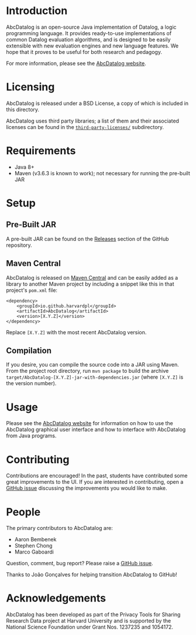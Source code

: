 # Introduction

AbcDatalog is an open-source Java implementation of Datalog, a logic
programming language. It provides ready-to-use implementations of common
Datalog evaluation algorithms, and is designed to be easily extensible with new
evaluation engines and new language features. We hope that it proves to be
useful for both research and pedagogy.

For more information, please see the
[AbcDatalog website](https://abcdatalog.seas.harvard.edu/).

# Licensing

AbcDatalog is released under a BSD License, a copy of which is included in this
directory.

AbcDatalog uses third party libraries; a list of them and their associated
licenses can be found in the [`third-party-licenses/`](third-party-licenses/)
subdirectory.

# Requirements

* Java 8+
* Maven (v3.6.3 is known to work); not necessary for running the pre-built JAR

# Setup

## Pre-Built JAR

A pre-built JAR can be found on the
[Releases](https://github.com/HarvardPL/AbcDatalog/releases) section of the GitHub repository.

## Maven Central

AbcDatalog is released on [Maven Central](https://central.sonatype.com/artifact/io.github.harvardpl/AbcDatalog)
and can be easily added as a library to another Maven project by including a
snippet like this in that project's `pom.xml` file:

```
<dependency>
    <groupId>io.github.harvardpl</groupId>
    <artifactId>AbcDatalog</artifactId>
    <version>[X.Y.Z]</version>
</dependency>
```

Replace `[X.Y.Z]` with the most recent AbcDatalog version.

## Compilation

If you desire, you can compile the source code into a JAR using Maven. From
the project root directory, run `mvn package` to build the archive
`target/AbcDatalog-[X.Y.Z]-jar-with-dependencies.jar` (where `[X.Y.Z]` is the
version number).

# Usage

Please see the [AbcDatalog website](https://abcdatalog.seas.harvard.edu/) for
information on how to use the AbcDatalog graphical user interface and how to
interface with AbcDatalog from Java programs.

# Contributing

Contributions are encouraged!
In the past, students have contributed some great improvements to the UI.
If you are interested in contributing, open a [GitHub issue](https://github.com/HarvardPL/AbcDatalog/issues) discussing the improvements you would like to make.

# People

The primary contributors to AbcDatalog are:

* Aaron Bembenek
* Stephen Chong
* Marco Gaboardi

Question, comment, bug report? Please raise a [GitHub issue](https://github.com/HarvardPL/AbcDatalog/issues).

Thanks to João Gonçalves for helping transition AbcDatalog to GitHub!

# Acknowledgements

AbcDatalog has been developed as part of the Privacy Tools for Sharing Research
Data project at Harvard University and is supported by the National Science
Foundation under Grant Nos. 1237235 and 1054172.
